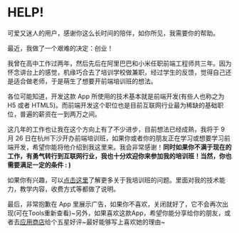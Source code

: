 # HELP!
      
可爱又迷人的用户，感谢你这么长时间的陪伴，如你所见，我需要你的帮助。
      
最近，我做了一个艰难的决定：创业！
      
我曾在高中工作过两年，然后先后在阿里巴巴和小米任职前端工程师共三年。因为怀念讲台上的感觉，机缘巧合去了培训学校做兼职，经过学生的反馈，觉得自己还是适合做老师，于是萌生了想要开前端培训班的想法。
      
各位可能知道，开发这款 App 所使用的技术基本就是前端开发(有些人也称之为 H5 或者 HTML5)。而前端开发这个职位也是目前互联网行业最为稀缺的基础职位，普遍的薪资在一到两万之间。
      
这几年的工作也让我在这个方向上有了不少进步，目前想法已经成熟，我将于 9 月 26 日在杭州下沙开办前端培训班，如果你或者你的朋友正在学习或想要学习前端开发，希望你能将他介绍到我这里来。我会非常感谢！**同时如果你不满于现在的工作，有勇气转行到互联网行业，我也十分欢迎你来参加我的培训班！当然，你也需要满足一定的条件 : )**
      
如果你有兴趣，可以[点击这里](https://xieranmaya.github.io/fe-training/)了解更多关于我培训班的问题。里面对我的技术能力，教学内容，收费方式等都做了说明。
      
最后，非常抱歉在 App 里展示广告，如果你不喜欢，关闭就好了，它不会再次出现(可在Tools重新查看)~另外，如果喜欢这款App，希望你能分享给你的朋友，或者去[应用商店](https://chrome.google.com/webstore/detail/oald-7-%E7%89%9B%E6%B4%A5%E9%AB%98%E9%98%B6%E7%AC%AC%E4%B8%83%E7%89%88/adodeopedjkoofdbblibackjdklbnepe?hl=zh-CN&gl=CN&authuser=1)给个五星好评~最好能够写上喜欢她的理由~
